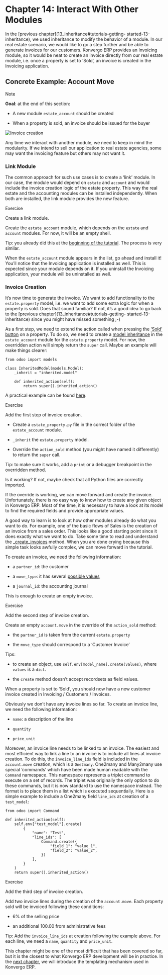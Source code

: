 # Chapter 14: Interact With Other Modules

In the [previous chapter](13_inheritance#tutorials-getting-
started-13-inheritance), we used inheritance to modify the behavior of a
module. In our real estate scenario, we would like to go a step further and be
able to generate invoices for our customers. Konvergo ERP provides an Invoicing
module, so it would be neat to create an invoice directly from our real estate
module, i.e. once a property is set to ‘Sold’, an invoice is created in the
Invoicing application.

## Concrete Example: Account Move

<div class="alert alert-primary">
<p class="alert-title">
Note</p><p><b>Goal</b>: at the end of this section:</p>
<ul>
<li><p>A new module <code>estate_account</code> should be created</p></li>
<li><p>When a property is sold, an invoice should be issued for the buyer</p></li>
</ul>
<img alt="Invoice creation" class="align-center" src="../../../_images/create_inv.gif"/>
</div>

Any time we interact with another module, we need to keep in mind the
modularity. If we intend to sell our application to real estate agencies, some
may want the invoicing feature but others may not want it.

### Link Module

The common approach for such use cases is to create a ‘link’ module. In our
case, the module would depend on `estate` and `account` and would include the
invoice creation logic of the estate property. This way the real estate and
the accounting modules can be installed independently. When both are
installed, the link module provides the new feature.

<div class="alert alert-dark">
<p class="alert-title">
Exercise</p><p>Create a link module.</p>
<p>Create the <code>estate_account</code> module, which depends on the <code>estate</code> and <code>account</code> modules.
For now, it will be an empty shell.</p>
<p>Tip: you already did this at the
<a href="03_newapp#tutorials-getting-started-03-newapp"><span class="std std-ref">beginning of the tutorial</span></a>. The process is very
similar.</p>
</div>

When the `estate_account` module appears in the list, go ahead and install it!
You’ll notice that the Invoicing application is installed as well. This is
expected since your module depends on it. If you uninstall the Invoicing
application, your module will be uninstalled as well.

### Invoice Creation

It’s now time to generate the invoice. We want to add functionality to the
`estate.property` model, i.e. we want to add some extra logic for when a
property is sold. Does that sound familiar? If not, it’s a good idea to go
back to the [previous chapter](13_inheritance#tutorials-getting-
started-13-inheritance) since you might have missed something ;-)

As a first step, we need to extend the action called when pressing the [‘Sold’
button](10_actions#tutorials-getting-started-10-actions) on a property.
To do so, we need to create a [model
inheritance](13_inheritance#tutorials-getting-started-13-inheritance) in
the `estate_account` module for the `estate.property` model. For now, the
overridden action will simply return the `super` call. Maybe an example will
make things clearer:

    
    
    from odoo import models
    
    class InheritedModel(models.Model):
        _inherit = "inherited.model"
    
        def inherited_action(self):
            return super().inherited_action()
    

A practical example can be found
[here](https://github.com/odoo/odoo/blob/f1f48cdaab3dd7847e8546ad9887f24a9e2ed4c1/addons/event_sale/models/account_move.py#L7-L16).

<div class="alert alert-dark">
<p class="alert-title">
Exercise</p><p>Add the first step of invoice creation.</p>
<ul>
<li><p>Create a <code>estate_property.py</code> file in the correct folder of the <code>estate_account</code> module.</p></li>
<li><p><code>_inherit</code> the <code>estate.property</code> model.</p></li>
<li><p>Override the <code>action_sold</code> method (you might have named it differently) to return the <code>super</code>
call.</p></li>
</ul>
<p>Tip: to make sure it works, add a <code>print</code> or a debugger breakpoint in the overridden method.</p>
</div>

Is it working? If not, maybe check that all Python files are correctly
imported.

If the override is working, we can move forward and create the invoice.
Unfortunately, there is no easy way to know how to create any given object in
Konvergo ERP. Most of the time, it is necessary to have a look at its model to find
the required fields and provide appropriate values.

A good way to learn is to look at how other modules already do what you want
to do. For example, one of the basic flows of Sales is the creation of an
invoice from a sales order. This looks like a good starting point since it
does exactly what we want to do. Take some time to read and understand the
[_create_invoices](https://github.com/odoo/odoo/blob/f1f48cdaab3dd7847e8546ad9887f24a9e2ed4c1/addons/sale/models/sale.py#L610-L717)
method. When you are done crying because this simple task looks awfully
complex, we can move forward in the tutorial.

To create an invoice, we need the following information:

  * a `partner_id`: the customer

  * a `move_type`: it has several [possible values](https://github.com/odoo/odoo/blob/f1f48cdaab3dd7847e8546ad9887f24a9e2ed4c1/addons/account/models/account_move.py#L138-L147)

  * a `journal_id`: the accounting journal

This is enough to create an empty invoice.

<div class="alert alert-dark">
<p class="alert-title">
Exercise</p><p>Add the second step of invoice creation.</p>
<p>Create an empty <code>account.move</code> in the override of the <code>action_sold</code> method:</p>
<ul>
<li><p>the <code>partner_id</code> is taken from the current <code>estate.property</code></p></li>
<li><p>the <code>move_type</code> should correspond to a ‘Customer Invoice’</p></li>
</ul>
<p>Tips:</p>
<ul>
<li><p>to create an object, use <code>self.env[model_name].create(values)</code>, where <code>values</code>
is a <code>dict</code>.</p></li>
<li><p>the <code>create</code> method doesn’t accept recordsets as field values.</p></li>
</ul>
</div>

When a property is set to ‘Sold’, you should now have a new customer invoice
created in Invoicing / Customers / Invoices.

Obviously we don’t have any invoice lines so far. To create an invoice line,
we need the following information:

  * `name`: a description of the line

  * `quantity`

  * `price_unit`

Moreover, an invoice line needs to be linked to an invoice. The easiest and
most efficient way to link a line to an invoice is to include all lines at
invoice creation. To do this, the `invoice_line_ids` field is included in the
`account.move` creation, which is a `One2many`. One2many and Many2many use
special ‘commands’ which have been made human readable with the `Command`
namespace. This namespace represents a triplet command to execute on a set of
records. The triplet was originally the only option to do these commands, but
it is now standard to use the namespace instead. The format is to place them
in a list which is executed sequentially. Here is a simple example to include
a One2many field `line_ids` at creation of a `test_model`:

    
    
    from odoo import Command
    
    def inherited_action(self):
        self.env["test_model"].create(
            {
                "name": "Test",
                "line_ids": [
                    Command.create({
                        "field_1": "value_1",
                        "field_2": "value_2",
                    })
                ],
            }
        )
        return super().inherited_action()
    

<div class="alert alert-dark">
<p class="alert-title">
Exercise</p><p>Add the third step of invoice creation.</p>
<p>Add two invoice lines during the creation of the <code>account.move</code>. Each property sold will
be invoiced following these conditions:</p>
<ul>
<li><p>6% of the selling price</p></li>
<li><p>an additional 100.00 from administrative fees</p></li>
</ul>
<p>Tip: Add the <code>invoice_line_ids</code> at creation following the example above.
For each line, we need a <code>name</code>, <code>quantity</code> and <code>price_unit</code>.</p>
</div>

This chapter might be one of the most difficult that has been covered so far,
but it is the closest to what Konvergo ERP development will be in practice. In the
[next chapter](15_qwebintro#tutorials-getting-started-15-qwebintro), we
will introduce the templating mechanism used in Konvergo ERP.

